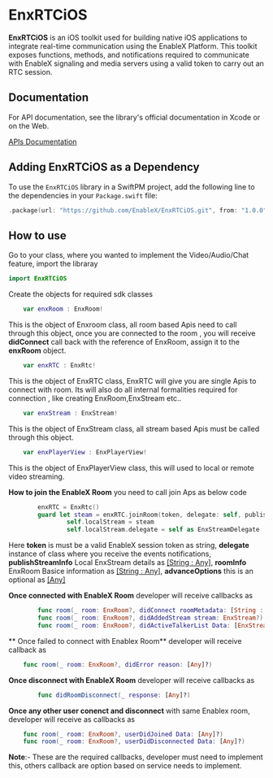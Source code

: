 # EnxRTCiOS

**EnxRTCiOS** is an iOS toolkit used for building native iOS applications to integrate real-time communication using the EnableX Platform. This toolkit exposes functions, methods, and notifications required to communicate with EnableX signaling and media servers using a valid token to carry out an RTC session.

## Documentation

For API documentation, see the library's official documentation in Xcode or on the Web.

[APIs Documentation](https://developer.enablex.io/docs/references/sdks/video-sdk/ios-sdk/index/)

## Adding EnxRTCiOS as a Dependency

To use the `EnxRTCiOS` library in a SwiftPM project, 
add the following line to the dependencies in your `Package.swift` file:

```swift
.package(url: "https://github.com/EnableX/EnxRTCiOS.git", from: "1.0.0"),
```

## How to use

Go to your class, where you wanted to implement the Video/Audio/Chat feature, import the libraray
```swift
import EnxRTCiOS
```
Create the objects for required sdk classes

```swift
    var enxRoom : EnxRoom!
```
This is the object of Enxroom class, all room based Apis need to call through this object, once you are connected to the room , you will receive **didConnect** call back with the reference of EnxRoom, assign it to the **enxRoom** object.
```swift
    var enxRTC : EnxRtc!
```
This is the object of EnxRTC class, EnxRTC will give you are single Apis to connect with room. Its will also do all internal formalities required for connection , like creating EnxRoom,EnxStream etc..

```swift
    var enxStream : EnxStream!
```
This is the object of EnxStream class, all stream based Apis must be called through this object.

```swift
    var enxPlayerView : EnxPlayerView!
```
This is the object of EnxPlayerView class, this will used to local or remote video streaming.

**How to join the EnableX Room**   you need to call join Aps as below code

```swift
        enxRTC = EnxRtc()
        guard let steam = enxRTC.joinRoom(token, delegate: self, publishStreamInfo: localStreamInfo, roomInfo: roomInfo , advanceOptions: nil) else{return}
                self.localStream = steam
                self.localStream.delegate = self as EnxStreamDelegate
```
Here 
    **token** is must be a valid EnableX session token as string, 
    **delegate** instance of class where you receive the events notifications,
    **publishStreamInfo** Local EnxStream details as [[String : Any]](https://developer.enablex.io/docs/references/sdks/video-sdk/ios-sdk/stream-configuration/content/local-stream/),
    **roomInfo** EnxRoom Basice information as [[String : Any]](https://developer.enablex.io/docs/references/sdks/video-sdk/ios-sdk/room-connection/index/),
    **advanceOptions** this is an optional as [[Any]](https://developer.enablex.io/docs/references/sdks/video-sdk/ios-sdk/room-connection/index/)

**Once connected with EnableX Room** developer will receive callbacks as

```swift
        func room(_ room: EnxRoom?, didConnect roomMetadata: [String : Any]?)
        func room(_ room: EnxRoom?, didAddedStream stream: EnxStream?)
        func room(_ room: EnxRoom?, didActiveTalkerList Data: [EnxStream]?) or func room(_ room: EnxRoom?, didActiveTalkerView view: UIView?) Based on request during connect
```

** Once failed to connect with Enablex Room** developer will receive callback as

```swift
    func room(_ room: EnxRoom?, didError reason: [Any]?)
```
**Once disconnect with EnableX Room** developer will receive callbacks as
```swift
        func didRoomDisconnect(_ response: [Any]?)
```
**Once any other user conenct and disconnect** with same Enablex room, developer will receive as callbacks as 

```swift
    func room(_ room: EnxRoom?, userDidJoined Data: [Any]?)
    func room(_ room: EnxRoom?, userDidDisconnected Data: [Any]?)
```
**Note**:- These are the required callbacks, developer must need to implement this, others callback are option based on service needs to implement.

